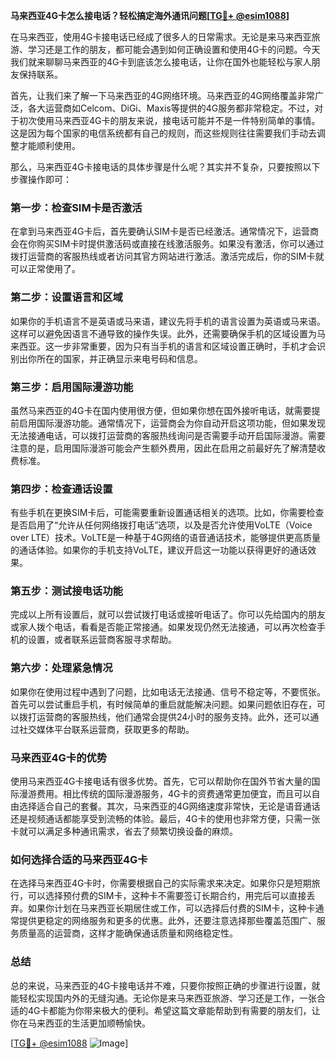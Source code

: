 **马来西亚4G卡怎么接电话？轻松搞定海外通讯问题[[TG💪+ @esim1088](https://t.me/s/esim1088)]**

在马来西亚，使用4G卡接电话已经成了很多人的日常需求。无论是来马来西亚旅游、学习还是工作的朋友，都可能会遇到如何正确设置和使用4G卡的问题。今天我们就来聊聊马来西亚的4G卡到底该怎么接电话，让你在国外也能轻松与家人朋友保持联系。

首先，让我们来了解一下马来西亚的4G网络环境。马来西亚的4G网络覆盖非常广泛，各大运营商如Celcom、DiGi、Maxis等提供的4G服务都非常稳定。不过，对于初次使用马来西亚4G卡的朋友来说，接电话可能并不是一件特别简单的事情。这是因为每个国家的电信系统都有自己的规则，而这些规则往往需要我们手动去调整才能顺利使用。

那么，马来西亚4G卡接电话的具体步骤是什么呢？其实并不复杂，只要按照以下步骤操作即可：

### **第一步：检查SIM卡是否激活**
在拿到马来西亚4G卡后，首先要确认SIM卡是否已经激活。通常情况下，运营商会在你购买SIM卡时提供激活码或直接在线激活服务。如果没有激活，你可以通过拨打运营商的客服热线或者访问其官方网站进行激活。激活完成后，你的SIM卡就可以正常使用了。

### **第二步：设置语言和区域**
如果你的手机语言不是英语或马来语，建议先将手机的语言设置为英语或马来语。这样可以避免因语言不通导致的操作失误。此外，还需要确保手机的区域设置为马来西亚。这一步非常重要，因为只有当手机的语言和区域设置正确时，手机才会识别出你所在的国家，并正确显示来电号码和信息。

### **第三步：启用国际漫游功能**
虽然马来西亚的4G卡在国内使用很方便，但如果你想在国外接听电话，就需要提前启用国际漫游功能。通常情况下，运营商会为你自动开启这项功能，但如果发现无法接通电话，可以拨打运营商的客服热线询问是否需要手动开启国际漫游。需要注意的是，启用国际漫游可能会产生额外费用，因此在启用之前最好先了解清楚收费标准。

### **第四步：检查通话设置**
有些手机在更换SIM卡后，可能需要重新设置通话相关的选项。比如，你需要检查是否启用了“允许从任何网络拨打电话”选项，以及是否允许使用VoLTE（Voice over LTE）技术。VoLTE是一种基于4G网络的语音通话技术，能够提供更高质量的通话体验。如果你的手机支持VoLTE，建议开启这一功能以获得更好的通话效果。

### **第五步：测试接电话功能**
完成以上所有设置后，就可以尝试拨打电话或接听电话了。你可以先给国内的朋友或家人拨个电话，看看是否能正常接通。如果发现仍然无法接通，可以再次检查手机的设置，或者联系运营商客服寻求帮助。

### **第六步：处理紧急情况**
如果你在使用过程中遇到了问题，比如电话无法接通、信号不稳定等，不要慌张。首先可以尝试重启手机，有时候简单的重启就能解决问题。如果问题依旧存在，可以拨打运营商的客服热线，他们通常会提供24小时的服务支持。此外，还可以通过社交媒体平台联系运营商，获取更多的帮助。

### **马来西亚4G卡的优势**
使用马来西亚4G卡接电话有很多优势。首先，它可以帮助你在国外节省大量的国际漫游费用。相比传统的国际漫游服务，4G卡的资费通常更加便宜，而且可以自由选择适合自己的套餐。其次，马来西亚的4G网络速度非常快，无论是语音通话还是视频通话都能享受到流畅的体验。最后，4G卡的使用也非常方便，只需一张卡就可以满足多种通讯需求，省去了频繁切换设备的麻烦。

### **如何选择合适的马来西亚4G卡**
在选择马来西亚4G卡时，你需要根据自己的实际需求来决定。如果你只是短期旅行，可以选择预付费的SIM卡，这种卡不需要签订长期合约，用完后可以直接丢弃。如果你计划在马来西亚长期居住或工作，可以选择后付费的SIM卡，这种卡通常提供更稳定的网络服务和更多的优惠。此外，还要注意选择那些覆盖范围广、服务质量高的运营商，这样才能确保通话质量和网络稳定性。

### **总结**
总的来说，马来西亚的4G卡接电话并不难，只要你按照正确的步骤进行设置，就能轻松实现国内外的无缝沟通。无论你是来马来西亚旅游、学习还是工作，一张合适的4G卡都能为你带来极大的便利。希望这篇文章能帮助到有需要的朋友们，让你在马来西亚的生活更加顺畅愉快。

[[TG💪+ @esim1088](https://t.me/s/esim1088) ![Image](https://i.postimg.cc/4NQfJmqS/Snipaste-2025-05-13-00-14-12.png)]